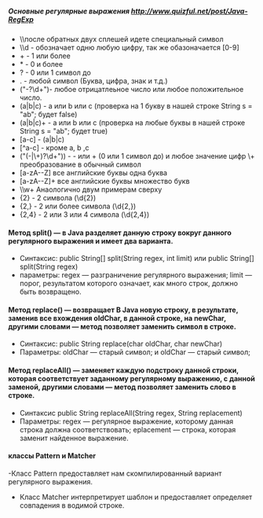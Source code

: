 ##### Основные регулярные выражения http://www.quizful.net/post/Java-RegExp
- \\\после обратных двух сплешей идете специальный символ
- \\\d - обозначает одню любую цифру, так же обазоначается  [0-9]
- \+ - 1 или более
- \* - 0 и более
- ? - 0 или 1 символ до
- . - любой символ (Буква, цифра, знак и т.д.)
- ("-?\\d+")- любое отрицатлеьное число или любое положительное число.
- (a|b|c)  -  a или b или c (проверка на 1 букву в нашей строке String s = "ab"; будет false)
- (a|b|c)+  -  a или b или c (проверка на любые буквы в нашей строке String s = "ab"; будет true)
- [a-c] - (a|b|c)
- [^a-c] - кроме a, b ,c
- ("(-|\\+)?\\d+")) -  - или + (0 или 1 символ до) и любое значение цифр \\+ преобразование в обычный символ
- [a-zA--Z]   все английские буквы одна буква
- [a-zA--Z]+  все английские буквы множество букв
- \\\w+ Анаологично двум примерам сверху 
- {2} - 2 символа (\\d{2})
- {2,} - 2 или более символа (\\d{2,})
- {2,4} - 2 или 3 или 4 символа (\\d{2,4})

#### Метод split() — в Java разделяет данную строку вокруг данного регулярного выражения и имеет два варианта.
- Синтаксис: public String[] split(String regex, int limit) или   public String[] split(String regex)
- параметры: regex — разграничение регулярного выражения; limit — порог, результатом которого означает, как много строк, должно быть возвращено.

#### Метод replace() — возвращает В Java новую строку, в результате, заменив все вхождения oldChar, в данной строке, на newChar, другими словами — метод позволяет заменить символ в строке.
- Синтаксис: public String replace(char oldChar, char newChar)
- Параметры: oldChar — старый символ; и oldChar — старый символ;

#### Метод replaceAll() — заменяет каждую подстроку данной строки, которая соответствует заданному регулярному выражению, с данной заменой, другими словами — метод позволяет заменить слово в строке.
- Синтаксис public String replaceAll(String regex, String replacement)
- Параметры: regex — регулярное выражение, которому данная строка должна соответствовать; eplacement — строка, которая заменит найденное выражение.

#### классы Pattern и Matcher
-Класс Pattern предоставляет нам скомпилированный вариант регулярного выражения.
- Класс Matcher интерпретирует шаблон и предоставляет определяет совпадения в водимой строке. 
